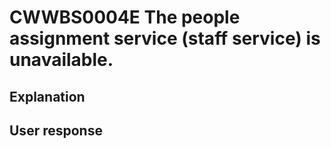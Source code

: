 # CWWBS0004E The people assignment service (staff service) is unavailable.

## Explanation

## User response